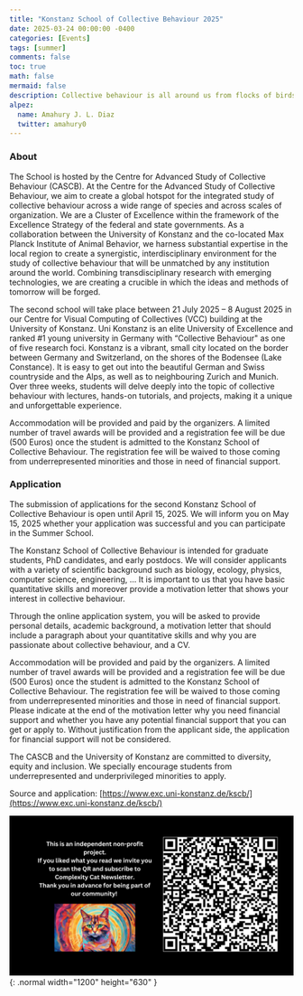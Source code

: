 ```yaml
---
title: "Konstanz School of Collective Behaviour 2025"
date: 2025-03-24 00:00:00 -0400
categories: [Events]
tags: [summer]
comments: false
toc: true
math: false
mermaid: false
description: Collective behaviour is all around us from flocks of birds to schools of fish to human crowds. Collective behaviour happens across multiple spatial and temporal scales making it one of the most ubiquitous, natural phenomena around us. For a long time, organismal collective behaviour has been studied separately across many disciplines from biology to ecology to physics to engineering. The aim of this school is to bring multiple disciplinary approaches to collective behaviour, studying a wide variety of organisms using different methods. The school thus aims to prepare the next generation of scientists that are exposed to a breadth of approaches to study collective behaviour.
alpez:
  name: Amahury J. L. Diaz
  twitter: amahury0
---
```

### About
The School is hosted by the Centre for Advanced Study of Collective Behaviour (CASCB). At the Centre for the Advanced Study of Collective Behaviour, we aim to create a global hotspot for the integrated study of collective behaviour across a wide range of species and across scales of organization. We are a Cluster of Excellence within the framework of the Excellence Strategy of the federal and state governments. As a collaboration between the University of Konstanz and the co-located Max Planck Institute of Animal Behavior, we harness substantial expertise in the local region to create a synergistic, interdisciplinary environment for the study of collective behaviour that will be unmatched by any institution around the world. Combining transdisciplinary research with emerging technologies, we are creating a crucible in which the ideas and methods of tomorrow will be forged.

The second school will take place between 21 July 2025 – 8 August 2025 in our Centre for Visual Computing of Collectives (VCC) building at the University of Konstanz. Uni Konstanz is an elite University of Excellence and ranked #1 young university in Germany with “Collective Behaviour" as one of five research foci. Konstanz is a vibrant, small city located on the border between Germany and Switzerland, on the shores of the Bodensee (Lake Constance). It is easy to get out into the beautiful German and Swiss countryside and the Alps, as well as to neighbouring Zurich and Munich. Over three weeks, students will delve deeply into the topic of collective behaviour with lectures, hands-on tutorials, and projects, making it a unique and unforgettable experience.

Accommodation will be provided and paid by the organizers. A limited number of travel awards will be provided and a registration fee will be due (500 Euros) once the student is admitted to the Konstanz School of Collective Behaviour. The registration fee will be waived to those coming from underrepresented minorities and those in need of financial support. 

### Application
The submission of applications for the second Konstanz School of Collective Behaviour is open until April 15, 2025. We will inform you on May 15, 2025 whether your application was successful and you can participate in the Summer School.

The Konstanz School of Collective Behaviour is intended for graduate students, PhD candidates, and early postdocs. We will consider applicants with a variety of scientific background such as biology, ecology, physics, computer science, engineering, ... It is important to us that you have basic quantitative skills and moreover provide a motivation letter that shows your interest in collective behaviour.

Through the online application system, you will be asked to provide personal details, academic background, a motivation letter that should include a paragraph about your quantitative skills and why you are passionate about collective behaviour, and a CV.

Accommodation will be provided and paid by the organizers. A limited number of travel awards will be provided and a registration fee will be due (500 Euros) once the student is admitted to the Konstanz School of Collective Behaviour. The registration fee will be waived to those coming from underrepresented minorities and those in need of financial support. Please indicate at the end of  the motivation letter why you need financial support and whether you have any potential financial support that you can get or apply to. Without justification from the applicant side, the application for financial support will not be considered.

The CASCB and the University of Konstanz are committed to diversity, equity and inclusion. We specially encourage students from underrepresented and underprivileged minorities to apply.

Source and application: [https://www.exc.uni-konstanz.de/kscb/](https://www.exc.uni-konstanz.de/kscb/)

![Desktop View](/assets/img/fix/complexity-cat-newsletter.png){: .normal width="1200" height="630" }
